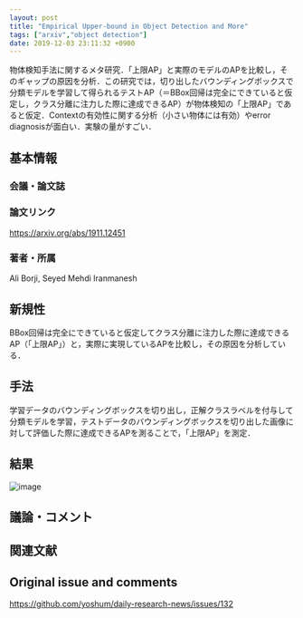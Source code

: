```yaml
---
layout: post
title: "Empirical Upper-bound in Object Detection and More"
tags: ["arxiv","object detection"]
date: 2019-12-03 23:11:32 +0900
---
```


物体検知手法に関するメタ研究．「上限AP」と実際のモデルのAPを比較し，そのギャップの原因を分析．この研究では，切り出したバウンディングボックスで分類モデルを学習して得られるテストAP（＝BBox回帰は完全にできていると仮定し，クラス分離に注力した際に達成できるAP）が物体検知の「上限AP」であると仮定．Contextの有効性に関する分析（小さい物体には有効）やerror diagnosisが面白い．実験の量がすごい．

## 基本情報
### 会議・論文誌

### 論文リンク
https://arxiv.org/abs/1911.12451

### 著者・所属
Ali Borji, Seyed Mehdi Iranmanesh

## 新規性
BBox回帰は完全にできていると仮定してクラス分離に注力した際に達成できるAP（「上限AP」）と，実際に実現しているAPを比較し，その原因を分析している．

## 手法

学習データのバウンディングボックスを切り出し，正解クラスラベルを付与して分類モデルを学習，テストデータのバウンディングボックスを切り出した画像に対して評価した際に達成できるAPを測ることで，「上限AP」を測定．

## 結果
![image](https://user-images.githubusercontent.com/17794644/70057810-247b1780-1621-11ea-8077-42676f107bda.png)

## 議論・コメント

## 関連文献


## Original issue and comments

https://github.com/yoshum/daily-research-news/issues/132
